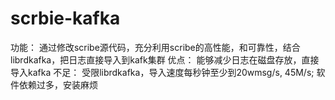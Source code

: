 scrbie-kafka
============
功能： 通过修改scribe源代码，充分利用scribe的高性能，和可靠性，结合librdkafka，把日志直接导入到kafk集群
优点： 能够减少日志在磁盘存放，直接导入kafka
不足： 受限librdkafka，导入速度每秒钟至少到20wmsg/s, 45M/s; 软件依赖过多，安装麻烦
